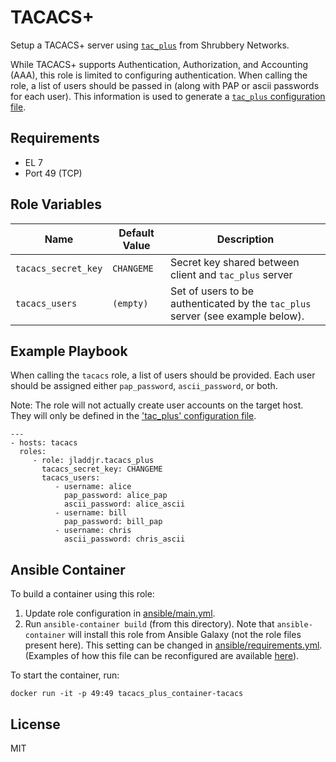 TACACS+
========

Setup a TACACS+ server using [`tac_plus`](http://www.shrubbery.net/tac_plus/) from Shrubbery Networks.

While TACACS+ supports Authentication, Authorization, and Accounting (AAA), this role is limited to configuring
authentication. When calling the role, a list of users should be passed in (along with PAP or ascii passwords for each user). 
This information is used to generate a [`tac_plus` configuration file](templates/tac_plus.conf.j2).

Requirements
------------

* EL 7
* Port 49 (TCP)

Role Variables
--------------

| Name              | Default Value       | Description          |
|-------------------|---------------------|----------------------|
| `tacacs_secret_key` | `CHANGEME` | Secret key shared between client and `tac_plus` server | 
| `tacacs_users` | `(empty)` | Set of users to be authenticated by the `tac_plus` server (see example below). |


Example Playbook
-------------------------

When calling the `tacacs` role, a list of users should be provided. Each user should be assigned either
`pap_password`, `ascii_password`, or both.

Note: The role will not actually create user accounts on the target host. They will only be defined in the 
['tac_plus' configuration file](templates/tac_plus.conf.j2).

```
---
- hosts: tacacs
  roles:
     - role: jladdjr.tacacs_plus
       tacacs_secret_key: CHANGEME
       tacacs_users:
          - username: alice
            pap_password: alice_pap
            ascii_password: alice_ascii
          - username: bill
            pap_password: bill_pap
          - username: chris
            ascii_password: chris_ascii
```

Ansible Container
-----------------

To build a container using this role:

1. Update role configuration in [ansible/main.yml](ansible/main.yml).
2. Run `ansible-container build` (from this directory). Note that `ansible-container` will install this role from Ansible Galaxy (not the role files present here). This setting can be changed in [ansible/requirements.yml](ansible/requirements.yml). (Examples of how this file can be reconfigured are available [here](http://docs.ansible.com/ansible/galaxy.html#installing-multiple-roles-from-a-file)). 

To start the container, run:

`docker run -it -p 49:49 tacacs_plus_container-tacacs`

License
-------

MIT
